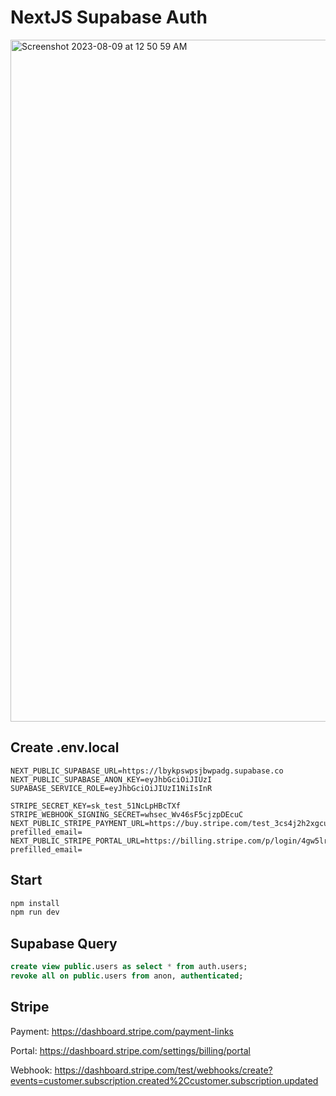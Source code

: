 # NextJS Supabase Auth

<img width="1091" alt="Screenshot 2023-08-09 at 12 50 59 AM" src="https://github.com/leon-do/nextjs-supabase-auth/assets/19412160/ee5d74f4-0fb7-481f-b403-46dbe569dfeb">

## Create .env.local

```
NEXT_PUBLIC_SUPABASE_URL=https://lbykpswpsjbwpadg.supabase.co
NEXT_PUBLIC_SUPABASE_ANON_KEY=eyJhbGciOiJIUzI
SUPABASE_SERVICE_ROLE=eyJhbGciOiJIUzI1NiIsInR

STRIPE_SECRET_KEY=sk_test_51NcLpHBcTXf
STRIPE_WEBHOOK_SIGNING_SECRET=whsec_Wv46sF5cjzpDEcuC
NEXT_PUBLIC_STRIPE_PAYMENT_URL=https://buy.stripe.com/test_3cs4j2h2xgcu26Q000?prefilled_email=
NEXT_PUBLIC_STRIPE_PORTAL_URL=https://billing.stripe.com/p/login/4gw5lr01K511ebe000?prefilled_email=

```

## Start

```bash
npm install
npm run dev
```

## Supabase Query

```sql
create view public.users as select * from auth.users;
revoke all on public.users from anon, authenticated;
```

## Stripe

Payment: https://dashboard.stripe.com/payment-links

Portal: https://dashboard.stripe.com/settings/billing/portal

Webhook: https://dashboard.stripe.com/test/webhooks/create?events=customer.subscription.created%2Ccustomer.subscription.updated
